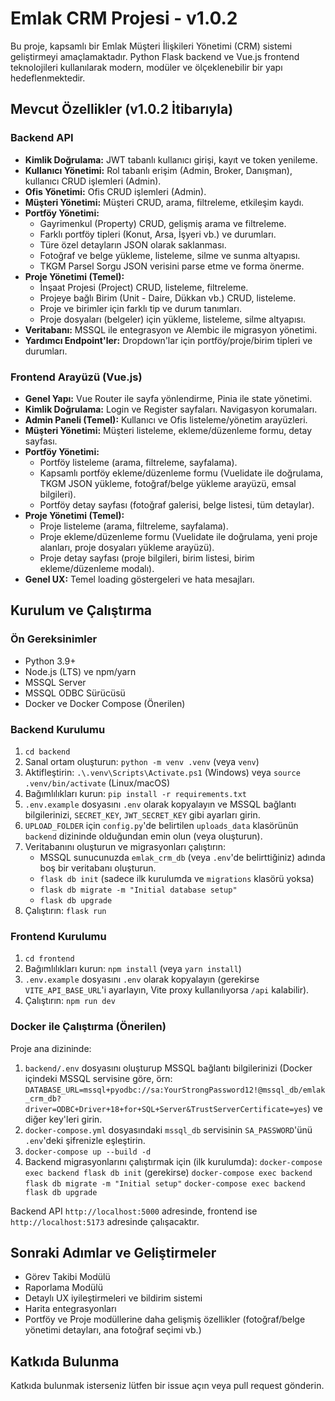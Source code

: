 # Emlak CRM Projesi - v1.0.2

Bu proje, kapsamlı bir Emlak Müşteri İlişkileri Yönetimi (CRM) sistemi geliştirmeyi amaçlamaktadır. Python Flask backend ve Vue.js frontend teknolojileri kullanılarak modern, modüler ve ölçeklenebilir bir yapı hedeflenmektedir.

## Mevcut Özellikler (v1.0.2 İtibarıyla)

### Backend API
- **Kimlik Doğrulama:** JWT tabanlı kullanıcı girişi, kayıt ve token yenileme.
- **Kullanıcı Yönetimi:** Rol tabanlı erişim (Admin, Broker, Danışman), kullanıcı CRUD işlemleri (Admin).
- **Ofis Yönetimi:** Ofis CRUD işlemleri (Admin).
- **Müşteri Yönetimi:** Müşteri CRUD, arama, filtreleme, etkileşim kaydı.
- **Portföy Yönetimi:**
    - Gayrimenkul (Property) CRUD, gelişmiş arama ve filtreleme.
    - Farklı portföy tipleri (Konut, Arsa, İşyeri vb.) ve durumları.
    - Türe özel detayların JSON olarak saklanması.
    - Fotoğraf ve belge yükleme, listeleme, silme ve sunma altyapısı.
    - TKGM Parsel Sorgu JSON verisini parse etme ve forma önerme.
- **Proje Yönetimi (Temel):**
    - İnşaat Projesi (Project) CRUD, listeleme, filtreleme.
    - Projeye bağlı Birim (Unit - Daire, Dükkan vb.) CRUD, listeleme.
    - Proje ve birimler için farklı tip ve durum tanımları.
    - Proje dosyaları (belgeler) için yükleme, listeleme, silme altyapısı.
- **Veritabanı:** MSSQL ile entegrasyon ve Alembic ile migrasyon yönetimi.
- **Yardımcı Endpoint'ler:** Dropdown'lar için portföy/proje/birim tipleri ve durumları.

### Frontend Arayüzü (Vue.js)
- **Genel Yapı:** Vue Router ile sayfa yönlendirme, Pinia ile state yönetimi.
- **Kimlik Doğrulama:** Login ve Register sayfaları. Navigasyon korumaları.
- **Admin Paneli (Temel):** Kullanıcı ve Ofis listeleme/yönetim arayüzleri.
- **Müşteri Yönetimi:** Müşteri listeleme, ekleme/düzenleme formu, detay sayfası.
- **Portföy Yönetimi:**
    - Portföy listeleme (arama, filtreleme, sayfalama).
    - Kapsamlı portföy ekleme/düzenleme formu (Vuelidate ile doğrulama, TKGM JSON yükleme, fotoğraf/belge yükleme arayüzü, emsal bilgileri).
    - Portföy detay sayfası (fotoğraf galerisi, belge listesi, tüm detaylar).
- **Proje Yönetimi (Temel):**
    - Proje listeleme (arama, filtreleme, sayfalama).
    - Proje ekleme/düzenleme formu (Vuelidate ile doğrulama, yeni proje alanları, proje dosyaları yükleme arayüzü).
    - Proje detay sayfası (proje bilgileri, birim listesi, birim ekleme/düzenleme modalı).
- **Genel UX:** Temel loading göstergeleri ve hata mesajları.

## Kurulum ve Çalıştırma

### Ön Gereksinimler
- Python 3.9+
- Node.js (LTS) ve npm/yarn
- MSSQL Server
- MSSQL ODBC Sürücüsü
- Docker ve Docker Compose (Önerilen)

### Backend Kurulumu
1. `cd backend`
2. Sanal ortam oluşturun: `python -m venv .venv` (veya `venv`)
3. Aktifleştirin: `.\.venv\Scripts\Activate.ps1` (Windows) veya `source .venv/bin/activate` (Linux/macOS)
4. Bağımlılıkları kurun: `pip install -r requirements.txt`
5. `.env.example` dosyasını `.env` olarak kopyalayın ve MSSQL bağlantı bilgilerinizi, `SECRET_KEY`, `JWT_SECRET_KEY` gibi ayarları girin.
6. `UPLOAD_FOLDER` için `config.py`'de belirtilen `uploads_data` klasörünün `backend` dizininde olduğundan emin olun (veya oluşturun).
7. Veritabanını oluşturun ve migrasyonları çalıştırın:
   - MSSQL sunucunuzda `emlak_crm_db` (veya `.env`'de belirttiğiniz) adında boş bir veritabanı oluşturun.
   - `flask db init` (sadece ilk kurulumda ve `migrations` klasörü yoksa)
   - `flask db migrate -m "Initial database setup"`
   - `flask db upgrade`
8. Çalıştırın: `flask run`

### Frontend Kurulumu
1. `cd frontend`
2. Bağımlılıkları kurun: `npm install` (veya `yarn install`)
3. `.env.example` dosyasını `.env` olarak kopyalayın (gerekirse `VITE_API_BASE_URL`'i ayarlayın, Vite proxy kullanılıyorsa `/api` kalabilir).
4. Çalıştırın: `npm run dev`

### Docker ile Çalıştırma (Önerilen)
Proje ana dizininde:
1. `backend/.env` dosyasını oluşturup MSSQL bağlantı bilgilerinizi (Docker içindeki MSSQL servisine göre, örn: `DATABASE_URL=mssql+pyodbc://sa:YourStrongPassword12!@mssql_db/emlak_crm_db?driver=ODBC+Driver+18+for+SQL+Server&TrustServerCertificate=yes`) ve diğer key'leri girin.
2. `docker-compose.yml` dosyasındaki `mssql_db` servisinin `SA_PASSWORD`'ünü `.env`'deki şifrenizle eşleştirin.
3. `docker-compose up --build -d`
4. Backend migrasyonlarını çalıştırmak için (ilk kurulumda):
   `docker-compose exec backend flask db init` (gerekirse)
   `docker-compose exec backend flask db migrate -m "Initial setup"`
   `docker-compose exec backend flask db upgrade`

Backend API `http://localhost:5000` adresinde, frontend ise `http://localhost:5173` adresinde çalışacaktır.

## Sonraki Adımlar ve Geliştirmeler
- Görev Takibi Modülü
- Raporlama Modülü
- Detaylı UX iyileştirmeleri ve bildirim sistemi
- Harita entegrasyonları
- Portföy ve Proje modüllerine daha gelişmiş özellikler (fotoğraf/belge yönetimi detayları, ana fotoğraf seçimi vb.)

## Katkıda Bulunma
Katkıda bulunmak isterseniz lütfen bir issue açın veya pull request gönderin.